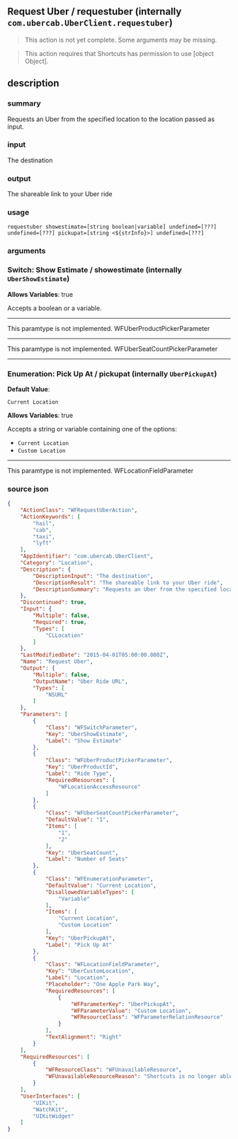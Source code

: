 
## Request Uber / requestuber (internally `com.ubercab.UberClient.requestuber`)

> This action is not yet complete. Some arguments may be missing.


> This action requires that Shortcuts has permission to use [object Object].


## description
### summary
Requests an Uber from the specified location to the location passed as input.

### input
The destination

### output
The shareable link to your Uber ride

### usage
`requestuber showestimate=[string boolean|variable] undefined=[???] undefined=[???] pickupat=[string <${strInfo}>] undefined=[???]`

### arguments
### Switch: Show Estimate / showestimate (internally `UberShowEstimate`)
**Allows Variables**: true



Accepts a boolean
or a variable.

---

This paramtype is not implemented. WFUberProductPickerParameter

---

This paramtype is not implemented. WFUberSeatCountPickerParameter

---

### Enumeration: Pick Up At / pickupat (internally `UberPickupAt`)
**Default Value**:
```
Current Location
```
**Allows Variables**: true



Accepts a string 
or variable
containing one of the options:

- `Current Location`
- `Custom Location`

---

This paramtype is not implemented. WFLocationFieldParameter

### source json

```json
{
	"ActionClass": "WFRequestUberAction",
	"ActionKeywords": [
		"hail",
		"cab",
		"taxi",
		"lyft"
	],
	"AppIdentifier": "com.ubercab.UberClient",
	"Category": "Location",
	"Description": {
		"DescriptionInput": "The destination",
		"DescriptionResult": "The shareable link to your Uber ride",
		"DescriptionSummary": "Requests an Uber from the specified location to the location passed as input."
	},
	"Discontinued": true,
	"Input": {
		"Multiple": false,
		"Required": true,
		"Types": [
			"CLLocation"
		]
	},
	"LastModifiedDate": "2015-04-01T05:00:00.000Z",
	"Name": "Request Uber",
	"Output": {
		"Multiple": false,
		"OutputName": "Uber Ride URL",
		"Types": [
			"NSURL"
		]
	},
	"Parameters": [
		{
			"Class": "WFSwitchParameter",
			"Key": "UberShowEstimate",
			"Label": "Show Estimate"
		},
		{
			"Class": "WFUberProductPickerParameter",
			"Key": "UberProductId",
			"Label": "Ride Type",
			"RequiredResources": [
				"WFLocationAccessResource"
			]
		},
		{
			"Class": "WFUberSeatCountPickerParameter",
			"DefaultValue": "1",
			"Items": [
				"1",
				"2"
			],
			"Key": "UberSeatCount",
			"Label": "Number of Seats"
		},
		{
			"Class": "WFEnumerationParameter",
			"DefaultValue": "Current Location",
			"DisallowedVariableTypes": [
				"Variable"
			],
			"Items": [
				"Current Location",
				"Custom Location"
			],
			"Key": "UberPickupAt",
			"Label": "Pick Up At"
		},
		{
			"Class": "WFLocationFieldParameter",
			"Key": "UberCustomLocation",
			"Label": "Location",
			"Placeholder": "One Apple Park Way",
			"RequiredResources": [
				{
					"WFParameterKey": "UberPickupAt",
					"WFParameterValue": "Custom Location",
					"WFResourceClass": "WFParameterRelationResource"
				}
			],
			"TextAlignment": "Right"
		}
	],
	"RequiredResources": [
		{
			"WFResourceClass": "WFUnavailableResource",
			"WFUnavailableResourceReason": "Shortcuts is no longer able to support Uber."
		}
	],
	"UserInterfaces": [
		"UIKit",
		"WatchKit",
		"UIKitWidget"
	]
}
```
